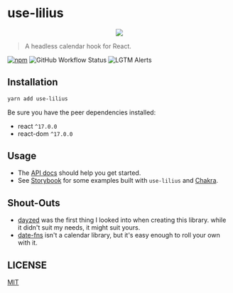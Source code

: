 # use-lilius

<p align="center">
  <img src="https://upload.wikimedia.org/wikipedia/commons/thumb/0/0d/Mezzobusto-Lilio-Capoano.jpg/175px-Mezzobusto-Lilio-Capoano.jpg">
</p>

> A headless calendar hook for React.

[![npm](https://img.shields.io/npm/v/use-lilius)](https://www.npmjs.com/package/use-lilius)
![GitHub Workflow Status](https://img.shields.io/github/workflow/status/dannytatom/use-lilius/test)
![LGTM Alerts](https://img.shields.io/lgtm/alerts/github/dannytatom/use-lilius)

## Installation

```zsh
yarn add use-lilius
```

Be sure you have the peer dependencies installed:

- react `^17.0.0`
- react-dom `^17.0.0`

## Usage

- The [API docs](docs/README.md) should help you get started.
- See [Storybook](https://use-lilius.vercel.app/) for some
examples built with `use-lilius` and [Chakra](https://chakra-ui.com/).

## Shout-Outs

- [dayzed](https://github.com/deseretdigital/dayzed) was the first thing I
looked into when creating this library. while it didn't suit my needs, it might suit yours.
- [date-fns](https://date-fns.org/) isn't a calendar library, but it's easy
enough to roll your own with it.

## LICENSE

[MIT](LICENSE)